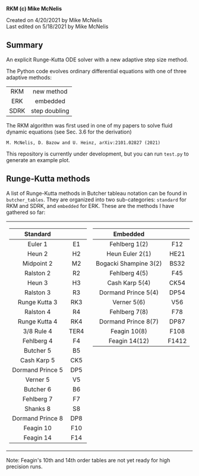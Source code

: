 **RKM (c) Mike McNelis**

Created on 4/20/2021 by Mike McNelis\
Last edited on 5/18/2021 by Mike McNelis

## Summary
An explicit Runge-Kutta ODE solver with a new adaptive step size method.

The Python code evolves ordinary differential equations with one of three adaptive methods:

| ||
|:----:|:-------------:|
| RKM  | new method    |
| ERK  | embedded      |
| SDRK | step doubling |

The RKM algorithm was first used in one of my papers to solve fluid dynamic equations (see Sec. 3.6 for the derivation)

    M. McNelis, D. Bazow and U. Heinz, arXiv:2101.02827 (2021)
    
This repository is currently under development, but you can run `test.py` to generate an example plot. 


## Runge-Kutta methods

A list of Runge-Kutta methods in Butcher tableau notation can be found in `butcher_tables`. They are organized into two sub-categories: `standard` for RKM and SDRK, and `embedded` for ERK. These are the methods I have gathered so far:
   
<table>
<tr valign="top"><td>

|      Standard       |      |
|:-------------------:|:----:|
| Euler 1             | E1   |
| Heun 2              | H2   |
| Midpoint 2          | M2   |
| Ralston 2           | R2   |
| Heun 3              | H3   |
| Ralston 3           | R3   |
| Runge Kutta 3       | RK3  |
| Ralston 4           | R4   |
| Runge Kutta 4       | RK4  |
| 3/8 Rule 4          | TER4 |
| Fehlberg 4          | F4   |
| Butcher 5           | B5   |
| Cash Karp 5         | CK5  |
| Dormand Prince 5    | DP5  |
| Verner 5            | V5   |
| Butcher 6           | B6   |
| Fehlberg 7          | F7   |
| Shanks 8            | S8   |
| Dormand Prince 8    | DP8  |
| Feagin 10           | F10  |
| Feagin 14           | F14  |

</td><td valign="top">

|      Embedded         |      |
|:---------------------:|:----:|
| Fehlberg 1(2)         | F12  |
| Heun Euler 2(1)       | HE21 |
| Bogacki Shampine 3(2) | BS32 |
| Fehlberg 4(5)         | F45  |
| Cash Karp 5(4)        | CK54 |
| Dormand Prince 5(4)   | DP54 |
| Verner 5(6)           | V56  |
| Fehlberg 7(8)         | F78  |
| Dormand Prince 8(7)   | DP87 |
| Feagin 10(8)          | F108 |
| Feagin 14(12)         | F1412|

</td></tr> </table>

Note: Feagin's 10th and 14th order tables are not yet ready for high precision runs. 
    
    
    
